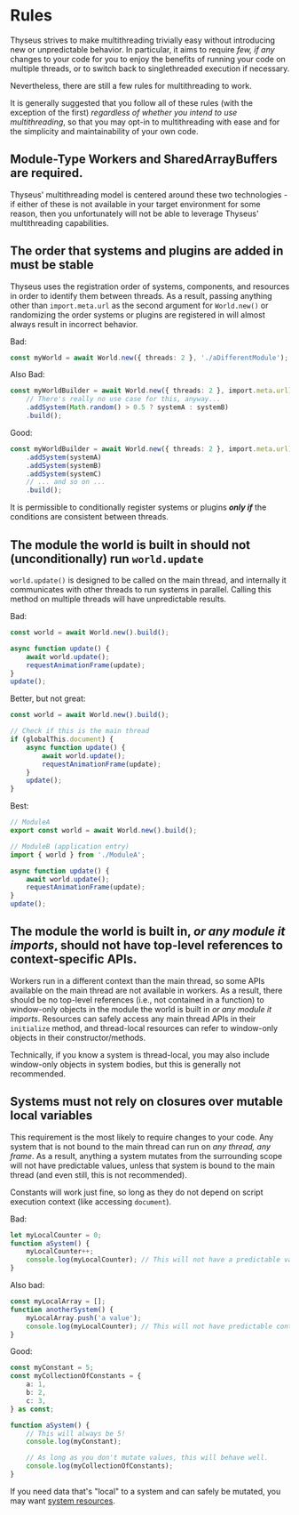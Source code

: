# Rules

Thyseus strives to make multithreading trivially easy without introducing new or
unpredictable behavior. In particular, it aims to require _few, if any_ changes
to your code for you to enjoy the benefits of running your code on multiple
threads, or to switch back to singlethreaded execution if necessary.

Nevertheless, there are still a few rules for multithreading to work.

It is generally suggested that you follow all of these rules (with the exception
of the first) _regardless of whether you intend to use multithreading_, so that
you may opt-in to multithreading with ease and for the simplicity and
maintainability of your own code.

## Module-Type Workers and SharedArrayBuffers are required.

Thyseus' multithreading model is centered around these two technologies - if
either of these is not available in your target environment for some reason,
then you unfortunately will not be able to leverage Thyseus' multithreading
capabilities.

## The order that systems and plugins are added in must be stable

Thyseus uses the registration order of systems, components, and resources in
order to identify them between threads. As a result, passing anything other than
`import.meta.url` as the second argument for `World.new()` or randomizing the
order systems or plugins are registered in will almost always result in
incorrect behavior.

Bad:

```ts
const myWorld = await World.new({ threads: 2 }, './aDifferentModule');
```

Also Bad:

```ts
const myWorldBuilder = await World.new({ threads: 2 }, import.meta.url)
	// There's really no use case for this, anyway...
	.addSystem(Math.random() > 0.5 ? systemA : systemB)
	.build();
```

Good:

```ts
const myWorldBuilder = await World.new({ threads: 2 }, import.meta.url)
	.addSystem(systemA)
	.addSystem(systemB)
	.addSystem(systemC)
	// ... and so on ...
	.build();
```

It is permissible to conditionally register systems or plugins **_only if_** the
conditions are consistent between threads.

## The module the world is built in should not (unconditionally) run `world.update`

`world.update()` is designed to be called on the main thread, and internally it
communicates with other threads to run systems in parallel. Calling this method
on multiple threads will have unpredictable results.

Bad:

```ts
const world = await World.new().build();

async function update() {
	await world.update();
	requestAnimationFrame(update);
}
update();
```

Better, but not great:

```ts
const world = await World.new().build();

// Check if this is the main thread
if (globalThis.document) {
	async function update() {
		await world.update();
		requestAnimationFrame(update);
	}
	update();
}
```

Best:

```ts
// ModuleA
export const world = await World.new().build();

// ModuleB (application entry)
import { world } from './ModuleA';

async function update() {
	await world.update();
	requestAnimationFrame(update);
}
update();
```

## The module the world is built in, _or any module it imports_, should not have top-level references to context-specific APIs.

Workers run in a different context than the main thread, so some APIs available
on the main thread are not available in workers. As a result, there should be no
top-level references (i.e., not contained in a function) to window-only objects
in the module the world is built in _or any module it imports_. Resources can
safely access any main thread APIs in their `initialize` method, and
thread-local resources can refer to window-only objects in their
constructor/methods.

Technically, if you know a system is thread-local, you may also include
window-only objects in system bodies, but this is generally not recommended.

## Systems must not rely on closures over mutable local variables

This requirement is the most likely to require changes to your code. Any system
that is not bound to the main thread can run on _any thread, any frame_. As a
result, anything a system mutates from the surrounding scope will not have
predictable values, unless that system is bound to the main thread (and even
still, this is not recommended).

Constants will work just fine, so long as they do not depend on script execution
context (like accessing `document`).

Bad:

```ts
let myLocalCounter = 0;
function aSystem() {
	myLocalCounter++;
	console.log(myLocalCounter); // This will not have a predictable value!
}
```

Also bad:

```ts
const myLocalArray = [];
function anotherSystem() {
	myLocalArray.push('a value');
	console.log(myLocalCounter); // This will not have predictable contents!
}
```

Good:

```ts
const myConstant = 5;
const myCollectionOfConstants = {
	a: 1,
	b: 2,
	c: 3,
} as const;

function aSystem() {
	// This will always be 5!
	console.log(myConstant);

	// As long as you don't mutate values, this will behave well.
	console.log(myCollectionOfConstants);
}
```

If you need data that's "local" to a system and can safely be mutated, you may
want [system resources](../resources.md#system-resources).
